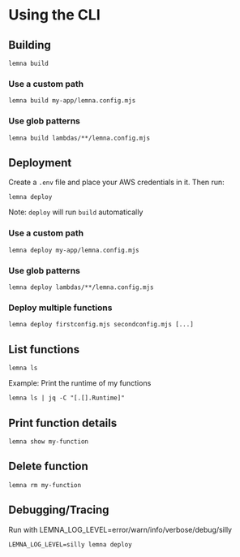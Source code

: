 # Using the CLI

## Building

```
lemna build
```

### Use a custom path

```
lemna build my-app/lemna.config.mjs
```

### Use glob patterns

```
lemna build lambdas/**/lemna.config.mjs
```

## Deployment

Create a `.env` file and place your AWS credentials in it.
Then run:

```
lemna deploy
```

Note: `deploy` will run `build` automatically

### Use a custom path

```
lemna deploy my-app/lemna.config.mjs
```

### Use glob patterns

```
lemna deploy lambdas/**/lemna.config.mjs
```

### Deploy multiple functions

```
lemna deploy firstconfig.mjs secondconfig.mjs [...]
```

## List functions

```
lemna ls
```

Example: Print the runtime of my functions

```
lemna ls | jq -C "[.[].Runtime]"
```

## Print function details

```
lemna show my-function
```

## Delete function

```
lemna rm my-function
```

## Debugging/Tracing

Run with LEMNA_LOG_LEVEL=error/warn/info/verbose/debug/silly

```
LEMNA_LOG_LEVEL=silly lemna deploy
```
